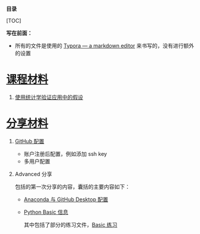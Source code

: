 **目录**

[TOC]

**写在前面：**

* 所有的文件是使用的 [Typora — a markdown editor](https://typora.io/) 来书写的，没有进行额外的设置

# [课程材料](./Course)

1. [使用统计学验证应用中的假设](./Course/Course1_Perceptual_Phenomenon.md)

# [分享材料](./Share)

1. [GitHub 配置](./Share/GitHub配置.md)
   * 账户注册后配置，例如添加 ssh key
   * 多用户配置

2. Advanced 分享

   包括的第一次分享的内容，囊括的主要内容如下：

   * [Anaconda 与 GitHub Desktop 配置](./Share/Anaconda与GitHubDesktop配置.md)

   * [Python Basic 信息](./Share/Basic.md)

     其中包括了部分的练习文件，[Basic 练习](./Share/Basic.ipynb)
